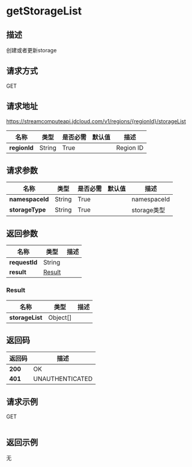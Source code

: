 # getStorageList


## 描述
创建或者更新storage

## 请求方式
GET

## 请求地址
https://streamcomputeapi.jdcloud.com/v1/regions/{regionId}/storageList

|名称|类型|是否必需|默认值|描述|
|---|---|---|---|---|
|**regionId**|String|True||Region ID|

## 请求参数
|名称|类型|是否必需|默认值|描述|
|---|---|---|---|---|
|**namespaceId**|String|True||namespaceId|
|**storageType**|String|True||storage类型|


## 返回参数
|名称|类型|描述|
|---|---|---|
|**requestId**|String||
|**result**|[Result](##Result)||


### <a name="Result">Result</a>
|名称|类型|描述|
|---|---|---|
|**storageList**|Object[]||

## 返回码
|返回码|描述|
|---|---|
|**200**|OK|
|**401**|UNAUTHENTICATED|

## 请求示例
GET
```

```

## 返回示例
无

